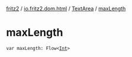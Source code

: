 [fritz2](../../index.md) / [io.fritz2.dom.html](../index.md) / [TextArea](index.md) / [maxLength](./max-length.md)

# maxLength

`var maxLength: Flow<`[`Int`](https://kotlinlang.org/api/latest/jvm/stdlib/kotlin/-int/index.html)`>`